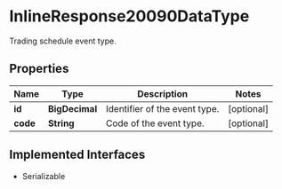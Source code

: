 

# InlineResponse20090DataType

Trading schedule event type.

## Properties

Name | Type | Description | Notes
------------ | ------------- | ------------- | -------------
**id** | **BigDecimal** | Identifier of the event type. |  [optional]
**code** | **String** | Code of the event type. |  [optional]


## Implemented Interfaces

* Serializable


